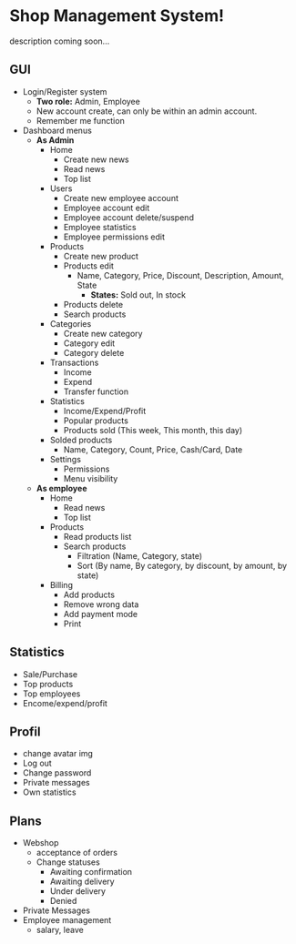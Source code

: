 # Shop Management System!
description coming soon...

## GUI

- Login/Register system
	- **Two role:** Admin, Employee
	- New account create, can only be within an admin account.
	- Remember me function
- Dashboard menus
	- **As Admin**
		- Home
			- Create new news
			- Read news
			- Top list
		- Users
			- Create new employee account
			- Employee account edit
			- Employee account delete/suspend
			- Employee statistics
			- Employee permissions edit
		- Products
			- Create new product
			- Products edit
				- Name, Category, Price, Discount, Description, Amount, State
					- **States:** Sold out, In stock
			- Products delete
			- Search products
		- Categories
			- Create new category
			- Category edit
			- Category delete
		- Transactions
			- Income
			- Expend
			- Transfer function
		- Statistics
			- Income/Expend/Profit
			- Popular products
			- Products sold (This week, This month, this day)
		- Solded products
			- Name, Category, Count, Price, Cash/Card, Date
		- Settings
			- Permissions
			- Menu visibility
	- **As employee**
		- Home
			- Read news
			- Top list
		- Products
			- Read products list
			- Search products
				- Filtration (Name, Category, state)
				- Sort (By name, By category, by discount, by amount, by state)
		- Billing
			- Add products
			- Remove wrong data
			- Add payment mode
			- Print

## Statistics

- Sale/Purchase
- Top products
- Top employees
- Encome/expend/profit

## Profil
- change avatar img
- Log out
- Change password
- Private messages
- Own statistics

## Plans

- Webshop
	- acceptance of orders
	- Change statuses
		- Awaiting confirmation
		- Awaiting delivery
		- Under delivery
		- Denied
- Private Messages
- Employee management
	- salary, leave
